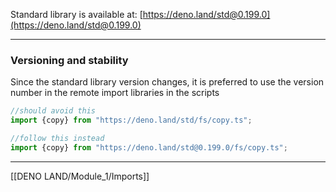 Standard library is available at: [https://deno.land/std@0.199.0](https://deno.land/std@0.199.0)

---
### Versioning and stability

Since the standard library version changes, it is preferred to use the version number in the remote import libraries in the scripts

```typescript
//should avoid this
import {copy} from "https://deno.land/std/fs/copy.ts";
```

```typescript
//follow this instead
import {copy} from "https://deno.land/std@0.199.0/fs/copy.ts";
```

---

[[DENO LAND/Module_1/Imports]]

